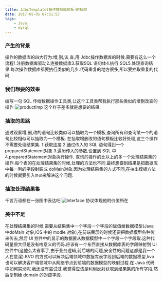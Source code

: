 ```yaml
---
title: JdbcTemplate(操作数据库模板)的抽取
date: 2017-08-05 07:51:53
tags: 
    - Java
    - mysql
---
```

### 产生的背景
操作的数据库的四大行为:增,删,该,查,用 Jdbc操作数据库的时候.需要有这么一个流程1.注册数据库驱动2.连接数据库3.获取SQL 语句体4.执行 SQL5.处理查询结果.每次操作数据库都要执行类似的几步.代码重复的地方很多,所以要抽取重复的代码.

<!---more--->

### 我们想要的效果
编写一句 SQL 传给数据操作工具类,让这个工具类帮我执行那些类似的增删改查的操作
![productImp](http://7xtc4k.com1.z0.glb.clouddn.com/productImpl.png)
这个样子差多就是想要的结果.

### 抽取的思路
通过观察增,删,改的语句比较类似可以抽取为一个模板,查询所有和查询某一个的语句比较相似可以抽取为一个模板.
在抽取增删改的语句模板比较好处理,这三个操作不需要处理结果集.
1.获取连接
2.通过传入的 SQL 语句得到一个 preparedStatement对象
3.遍历传入的参数,设置到 SQL 中
4.preparedStatement对象执行操作.
查询的操作的比以上的多一个处理结果集的操作.每个表的在处理结果集的时候,处理的方法也不同.最终想要到结果是把数据库中每一列的字段封装成 doMain对象.因为处理结果集的方式不同,在抽出模板方法的时候就要引入`协议`来解决这个问题.

### 抽取处理结果集
千言万语都在一张图中表达吧
![Interface](http://7xtc4k.com1.z0.glb.clouddn.com/Interface.png)
协议体现他的价值所在

### 美中不足
在处理结果集的时候,需要从结果集中一个字段一个字段的赋值给数据模型(Java 中doMain 对象,iOS 中的 modle 对象),在前端展示的时候还要把数据模型各种传来传去,然后 UI 控件中的显示的数据要从数据模型中一个字段一个字段取.这种代码量很大但是没有啥意义的代码.应该有一个东西直接从数据库表的字段映射到 UI 控件中(这他么太省事了,由于业务逻辑,前后端的问题,安全性的问题这都是我一个人在意淫).KVO 的方式可以解决后端领域中数据库表字段到后端的数据模型,kvo 也可以解决客户端领域中从网络节点到前端的数据模型的映射过程.在 Java 代码中如何实现呢.我还没有尝试过.我觉得应该是利用反射获取到结果集的所有字段,然后复制给 domain 的对应字段.

